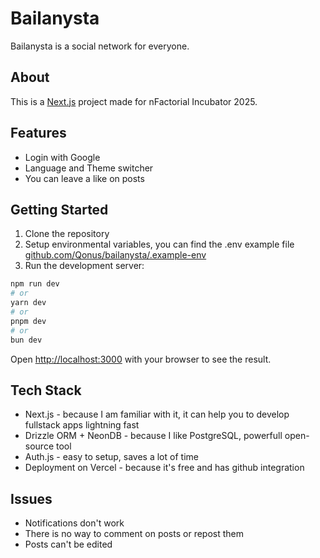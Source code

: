 # Bailanysta
Bailanysta is a social network for everyone.

## About
This is a [Next.js](https://nextjs.org) project made for nFactorial Incubator 2025.

## Features
- Login with Google
- Language and Theme switcher
- You can leave a like on posts

## Getting Started
1. Clone the repository
2. Setup environmental variables, you can find the .env example file [github.com/Qonus/bailanysta/.example-env](here)
3. Run the development server:

```bash
npm run dev
# or
yarn dev
# or
pnpm dev
# or
bun dev
```

Open [http://localhost:3000](http://localhost:3000) with your browser to see the result.

## Tech Stack
- Next.js - because I am familiar with it, it can help you to develop fullstack apps lightning fast
- Drizzle ORM + NeonDB - because I like PostgreSQL, powerfull open-source tool 
- Auth.js - easy to setup, saves a lot of time
- Deployment on Vercel - because it's free and has github integration

## Issues
- Notifications don't work
- There is no way to comment on posts or repost them
- Posts can't be edited
